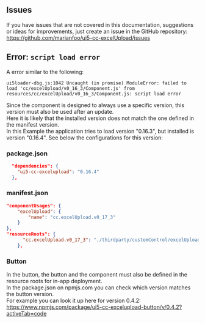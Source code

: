 ## Issues

If you have issues that are not covered in this documentation, suggestions or ideas for improvements, just create an issue in the GitHub repository:  
https://github.com/marianfoo/ui5-cc-excelUpload/issues


## Error: `script load error`

A error similar to the following:

`
ui5loader-dbg.js:1042 Uncaught (in promise) ModuleError: failed to load 'cc/excelUpload/v0_16_3/Component.js' from resources/cc/excelUpload/v0_16_3/Component.js: script load error
`

Since the component is designed to always use a specific version, this version must also be used after an update.  
Here it is likely that the installed version does not match the one defined in the manifest version.  
In this Example the application tries to load version "0.16.3", but installed is version "0.16.4".
See below the configurations for this version:

### package.json

```json
  "dependencies": {
    "ui5-cc-excelupload": "0.16.4"
  },
```

### manifest.json

```json
"componentUsages": {
    "excelUpload": {
        "name": "cc.excelUpload.v0_17_3"
    }
},
"resourceRoots": {
      "cc.excelUpload.v0_17_3": "./thirdparty/customControl/excelUpload/v0_17_3"
    },
```


### Button

In the button, the button and the component must also be defined in the resource roots for in-app deployment.  
In the package.json on npmjs.com you can check which version matches the button version.  
For example you can look it up here for version 0.4.2:  
https://www.npmjs.com/package/ui5-cc-excelupload-button/v/0.4.2?activeTab=code